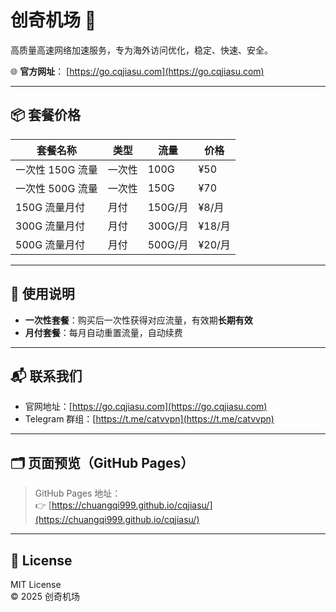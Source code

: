 # 创奇机场 🚀

高质量高速网络加速服务，专为海外访问优化，稳定、快速、安全。

🌐 **官方网址**： [https://go.cqjiasu.com](https://go.cqjiasu.com)

---

## 📦 套餐价格

| 套餐名称          | 类型   | 流量       | 价格   |
| ----------------- | ------ | ---------- | ------ |
| 一次性 150G 流量  | 一次性 | 100G       | ¥50   |
| 一次性 500G 流量  | 一次性 | 150G       | ¥70   |
| 150G 流量月付     | 月付   | 150G/月    | ¥8/月  |
| 300G 流量月付     | 月付   | 300G/月    | ¥18/月 |
| 500G 流量月付     | 月付   | 500G/月    | ¥20/月 |

---

## 📖 使用说明

- **一次性套餐**：购买后一次性获得对应流量，有效期**长期有效**
- **月付套餐**：每月自动重置流量，自动续费

---

## 📬 联系我们

- 官网地址：[https://go.cqjiasu.com](https://go.cqjiasu.com)
- Telegram 群组：[https://t.me/catvvpn](https://t.me/catvvpn)

---

## 🗂️ 页面预览（GitHub Pages）

> GitHub Pages 地址：  
> 👉 [https://chuangqi999.github.io/cqjiasu/](https://chuangqi999.github.io/cqjiasu/)

---

## 📄 License

MIT License  
© 2025 创奇机场
